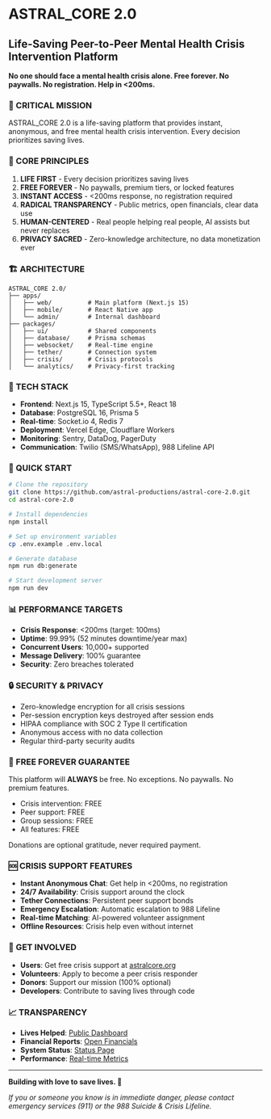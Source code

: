 # ASTRAL_CORE 2.0

## Life-Saving Peer-to-Peer Mental Health Crisis Intervention Platform

**No one should face a mental health crisis alone. Free forever. No paywalls. No registration. Help in <200ms.**

### 🚨 CRITICAL MISSION

ASTRAL_CORE 2.0 is a life-saving platform that provides instant, anonymous, and free mental health crisis intervention. Every decision prioritizes saving lives.

### 🎯 CORE PRINCIPLES

1. **LIFE FIRST** - Every decision prioritizes saving lives
2. **FREE FOREVER** - No paywalls, premium tiers, or locked features
3. **INSTANT ACCESS** - <200ms response, no registration required
4. **RADICAL TRANSPARENCY** - Public metrics, open financials, clear data use
5. **HUMAN-CENTERED** - Real people helping real people, AI assists but never replaces
6. **PRIVACY SACRED** - Zero-knowledge architecture, no data monetization ever

### 🏗️ ARCHITECTURE

```
ASTRAL_CORE 2.0/
├── apps/
│   ├── web/          # Main platform (Next.js 15)
│   ├── mobile/       # React Native app
│   └── admin/        # Internal dashboard
├── packages/
│   ├── ui/           # Shared components
│   ├── database/     # Prisma schemas
│   ├── websocket/    # Real-time engine
│   ├── tether/       # Connection system
│   ├── crisis/       # Crisis protocols
│   └── analytics/    # Privacy-first tracking
```

### 🔧 TECH STACK

- **Frontend**: Next.js 15, TypeScript 5.5+, React 18
- **Database**: PostgreSQL 16, Prisma 5
- **Real-time**: Socket.io 4, Redis 7
- **Deployment**: Vercel Edge, Cloudflare Workers
- **Monitoring**: Sentry, DataDog, PagerDuty
- **Communication**: Twilio (SMS/WhatsApp), 988 Lifeline API

### 🚀 QUICK START

```bash
# Clone the repository
git clone https://github.com/astral-productions/astral-core-2.0.git
cd astral-core-2.0

# Install dependencies
npm install

# Set up environment variables
cp .env.example .env.local

# Generate database
npm run db:generate

# Start development server
npm run dev
```

### 📊 PERFORMANCE TARGETS

- **Crisis Response**: <200ms (target: 100ms)
- **Uptime**: 99.99% (52 minutes downtime/year max)
- **Concurrent Users**: 10,000+ supported
- **Message Delivery**: 100% guarantee
- **Security**: Zero breaches tolerated

### 🔒 SECURITY & PRIVACY

- Zero-knowledge encryption for all crisis sessions
- Per-session encryption keys destroyed after session ends
- HIPAA compliance with SOC 2 Type II certification
- Anonymous access with no data collection
- Regular third-party security audits

### 💝 FREE FOREVER GUARANTEE

This platform will **ALWAYS** be free. No exceptions. No paywalls. No premium features.
- Crisis intervention: FREE
- Peer support: FREE
- Group sessions: FREE
- All features: FREE

Donations are optional gratitude, never required payment.

### 🆘 CRISIS SUPPORT FEATURES

- **Instant Anonymous Chat**: Get help in <200ms, no registration
- **24/7 Availability**: Crisis support around the clock
- **Tether Connections**: Persistent peer support bonds
- **Emergency Escalation**: Automatic escalation to 988 Lifeline
- **Real-time Matching**: AI-powered volunteer assignment
- **Offline Resources**: Crisis help even without internet

### 🤝 GET INVOLVED

- **Users**: Get free crisis support at [astralcore.org](https://astralcore.org)
- **Volunteers**: Apply to become a peer crisis responder
- **Donors**: Support our mission (100% optional)
- **Developers**: Contribute to saving lives through code

### 📈 TRANSPARENCY

- **Lives Helped**: [Public Dashboard](https://metrics.astralcore.org)
- **Financial Reports**: [Open Financials](https://financials.astralcore.org)
- **System Status**: [Status Page](https://status.astralcore.org)
- **Performance**: [Real-time Metrics](https://performance.astralcore.org)

---

**Building with love to save lives. 💙**

*If you or someone you know is in immediate danger, please contact emergency services (911) or the 988 Suicide & Crisis Lifeline.*